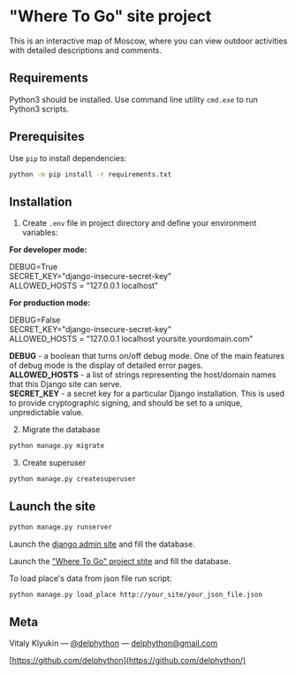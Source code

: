 # "Where To Go" site project

This is an interactive map of Moscow, where you can view outdoor activities with detailed descriptions and comments.

## Requirements

Python3 should be installed. Use command line utility `cmd.exe` to run Python3 scripts.

## Prerequisites

Use `pip` to install dependencies:
```bash
python -m pip install -r requirements.txt
```

## Installation

1. Create  `.env` file in project directory and define your environment variables:  

**For developer mode:**

DEBUG=True  
SECRET_KEY="django-insecure-secret-key"  
ALLOWED_HOSTS = "127.0.0.1 localhost"  

**For production mode:**

DEBUG=False  
SECRET_KEY="django-insecure-secret-key"  
ALLOWED_HOSTS = "127.0.0.1 localhost yoursite.yourdomain.com"  

**DEBUG** - a boolean that turns on/off debug mode. One of the main features of debug mode is the display of detailed error pages.  
**ALLOWED_HOSTS** - a list of strings representing the host/domain names that this Django site can serve.  
**SECRET_KEY** - a secret key for a particular Django installation. This is used to provide cryptographic signing, and should be set to a unique, unpredictable value.  


2. Migrate the database
```bash
python manage.py migrate
```

3. Create superuser
```bash
python manage.py createsuperuser
```

## Launch the site

```bash
python manage.py runserver
```

Launch the [django admin site](https://delphython.pythonanywhere.com/admin) and fill the database.

Launch the ["Where To Go" project stite](https://delphython.pythonanywhere.com/) and fill the database.

To load place's data from json file run script:
```bash
python manage.py load_place http://your_site/your_json_file.json
```

## Meta

Vitaly Klyukin — [@delphython](https://t.me/delphython) — [delphython@gmail.com](mailto:delphython@gmail.com)

[https://github.com/delphython](https://github.com/delphython/)
